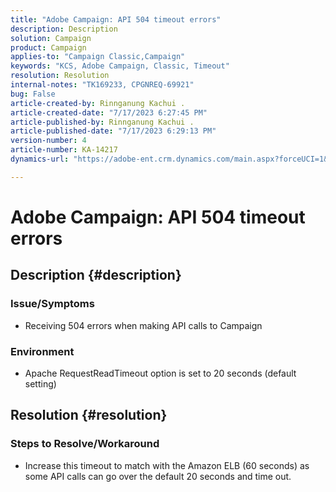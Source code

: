 ```yaml
---
title: "Adobe Campaign: API 504 timeout errors"
description: Description
solution: Campaign
product: Campaign
applies-to: "Campaign Classic,Campaign"
keywords: "KCS, Adobe Campaign, Classic, Timeout"
resolution: Resolution
internal-notes: "TK169233, CPGNREQ-69921"
bug: False
article-created-by: Rinnganung Kachui .
article-created-date: "7/17/2023 6:27:45 PM"
article-published-by: Rinnganung Kachui .
article-published-date: "7/17/2023 6:29:13 PM"
version-number: 4
article-number: KA-14217
dynamics-url: "https://adobe-ent.crm.dynamics.com/main.aspx?forceUCI=1&pagetype=entityrecord&etn=knowledgearticle&id=efdf219e-cf24-ee11-9cbd-6045bd0065f9"

---
```

# Adobe Campaign: API 504 timeout errors

## Description {#description}




### Issue/Symptoms



- Receiving 504 errors when making API calls to Campaign






### Environment



- Apache RequestReadTimeout option is set to 20 seconds (default setting)



## Resolution {#resolution}




### Steps to Resolve/Workaround



- Increase this timeout to match with the Amazon ELB (60 seconds) as some API calls can go over the default 20 seconds and time out.

